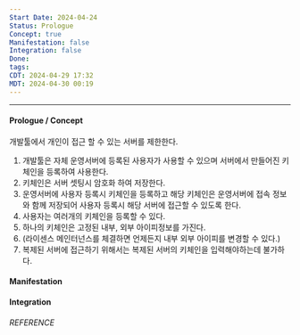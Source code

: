 ```yaml
---
Start Date: 2024-04-24
Status: Prologue
Concept: true
Manifestation: false
Integration: false
Done: 
tags: 
CDT: 2024-04-29 17:32
MDT: 2024-04-30 00:19
---
```

---
#### Prologue / Concept

개발툴에서 개인이 접근 할 수 있는 서버를 제한한다.

1. 개발툴은 자체 운영서버에 등록된 사용자가 사용할 수 있으며 서버에서 만들어진 키체인을 등록하여 사용한다.
2. 키체인은 서버 셋팅시 암호화 하여 저장한다.
3. 운영서버에 사용자 등록시 키체인을 등록하고 해당 키체인은 운영서버에 접속 정보와 함께 저장되어 사용자 등록시 해당 서버에 접근할 수 있도록 한다.
4. 사용자는 여러개의 키체인을 등록할 수 있다.
5. 하나의 키체인은 고정된 내부, 외부 아이피정보를 가진다.
6. (라이센스 메인터넌스를 체결하면 언제든지 내부 외부 아이피를 변경할 수 있다.)
7. 복제된 서버에 접근하기 위해서는 복제된 서버의 키체인을 입력해야하는데 불가하다.

#### Manifestation

#### Integration

###### REFERENCE
